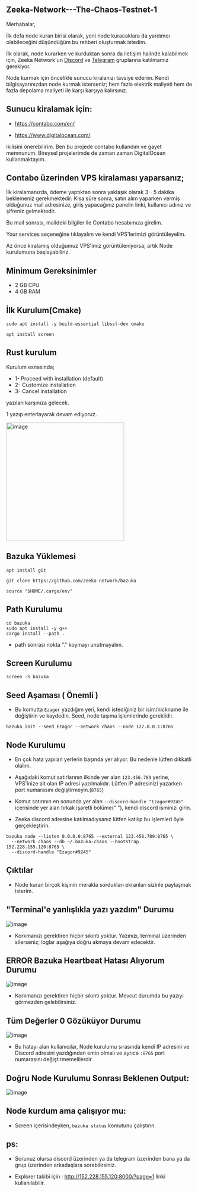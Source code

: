 ## Zeeka-Network---The-Chaos-Testnet-1

Merhabalar,

İlk defa node kuran birisi olarak, yeni node kuracaklara da yardımcı olabileceğini düşündüğüm bu rehberi oluşturmak istedim. 

İlk olarak, node kurarken ve kurduktan sonra da iletişim halinde kalabilmek için, Zeeka Network'un [Discord](https://discord.gg/jbtvXSP3) ve [Telegram](https://t.me/ZeekaNetworkTurkish) gruplarına katılmamız gerekiyor.

Node kurmak için öncelikle sunucu kiralanızı tavsiye ederim. Kendi bilgisayarınızdan node kurmak isterseniz; hem fazla elektrik maliyeti hem de fazla depolama maliyeti ile karşı karşıya kalırsınız. 

## Sunucu kiralamak için: 

* https://contabo.com/en/

* https://www.digitalocean.com/

ikilisini önerebilirim. Ben bu projede contabo kullandım ve gayet memnunum. Bireysel projelerimde de zaman zaman DigitalOcean kullanmaktayım. 

## Contabo üzerinden VPS kiralaması yaparsanız;

İlk kiralamanızda, ödeme yaptıktan sonra yaklaşık olarak 3 - 5 dakika beklemeniz gerekmektedir. Kısa süre sonra, satın alım yaparken vermiş olduğunuz mail adresinize, giriş yapacağınız panelin linki, kullanıcı adınız ve şifreniz gelmektedir. 

Bu mail sonrası, maildeki bilgiler ile Contabo hesabımıza girelim. 

Your services seçeneğine tıklayalım ve kendi VPS'lerimizi görüntüleyelim. 

Az önce kiralamış olduğumuz VPS'imiz görüntüleniyorsa; artık Node kurulumuna başlayabiliriz. 

## Minimum Gereksinimler

* 2 GB CPU
* 4 GB RAM

## İlk Kurulum(Cmake)
```
sudo apt install -y build-essential libssl-dev cmake
```
```
apt install screen
```

## Rust kurulum

Kurulum esnasında;

* 1- Proceed with installation (default)
* 2- Customize installation
* 3- Cancel installation

yazıları karşınıza gelecek.

1 yazıp enterlayarak devam ediyoruz.

<img width="318" alt="image" src="https://user-images.githubusercontent.com/45847677/197010890-bb4e8a4e-7444-4b5c-9067-e647af3e27ca.png">


## Bazuka Yüklemesi

```
apt install git
```
```
git clone https://github.com/zeeka-network/bazuka
```
```
source "$HOME/.cargo/env"
```

## Path Kurulumu

```
cd bazuka
sudo apt install -y g++
cargo install --path .
```

* path sonrası nokta "." koymayı unutmayalım.


## Screen Kurulumu
```
screen -S bazuka
```

## Seed Aşaması ( Önemli )

* Bu komutta `Ezagor` yazdığım yeri, kendi istediğiniz bir isim/nickname ile değiştirin ve kaydedin. Seed, node taşıma işlemlerinde gereklidir.

```
bazuka init --seed Ezagor --network chaos --node 127.0.0.1:8765
```

## Node Kurulumu

* En çok hata yapılan yerlerin başında yer alıyor. Bu nedenle lütfen dikkatli olalım. 

* Aşağıdaki komut satırlarının ilkinde yer alan `123.456.789` yerine, VPS'inize ait olan IP adresi yazılmalıdır. Lütfen IP adresinizi yazarken port numarasını değiştirmeyin.(`8765`)

* Komut satırının en sonunda yer alan `--discord-handle "Ezagor#9245"` içerisinde yer alan tırkak işaretli bölüme(" "), kendi discord isminizi girin.

* Zeeka discord adresine katılmadıysanız lütfen katılıp bu işlemleri öyle gerçekleştirin.  

```
bazuka node --listen 0.0.0.0:8765 --external 123.456.789:8765 \
  --network chaos --db ~/.bazuka-chaos --bootstrap 152.228.155.120:8765 \
  --discord-handle "Ezagor#9245"
```

## Çıktılar

* Node kuran birçok kişinin merakla sordukları ekranları sizinle paylaşmak isterim. 

## "Terminal'e yanlışlıkla yazı yazdım" Durumu

![image](https://user-images.githubusercontent.com/45847677/197014561-01f711d4-789b-44be-ba64-0bb6c390813c.png)

* Korkmanızı gerektiren hiçbir sıkıntı yoktur. Yazınızı, terminal üzerinden silerseniz; loglar aşağıya doğru akmaya devam edecektir.

## ERROR Bazuka Heartbeat Hatası Alıyorum Durumu

![image](https://user-images.githubusercontent.com/45847677/197015069-1fec2b96-579a-4da0-bf67-ea71c03ac9d9.png)

* Korkmanızı gerektiren hiçbir sıkıntı yoktur. Mevcut durumda bu yazıyı görmezden gelebilirsiniz. 

## Tüm Değerler 0 Gözüküyor Durumu

![image](https://user-images.githubusercontent.com/45847677/197015990-d9c02499-986c-40dd-8cbe-abb950dc8a6a.png)


* Bu hatayı alan kullanıcılar, Node kurulumu sırasında kendi IP adresini ve Discord adresini yazdığından emin olmalı ve ayrıca `:8765` port numarasını değiştirmemelilerdir.

## Doğru Node Kurulumu Sonrası Beklenen Output:

![image](https://user-images.githubusercontent.com/45847677/197016098-0f31a12a-ec98-4e64-864f-aeeb58d7c2ab.png)

## Node kurdum ama çalışıyor mu:

* Screen içerisindeyken,  ```bazuka status``` komutunu çalıştırın.


## ps:
* Sorunuz olursa discord üzerinden ya da telegram üzerinden bana ya da grup üzerinden arkadaşlara sorabilirsiniz. 

* Explorer takibi için : http://152.228.155.120:8000/?page=1 linki kullanılabilir.
